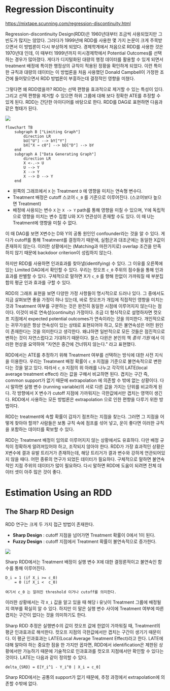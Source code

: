 # Regression Discontinuity

<https://mixtape.scunning.com/regression-discontinuity.html>

Regression-discontinuity Design(RDD)은 1960년대부터 조금씩 사용되었지만 그 빈도가 많지는 않았다.
그러다가 1999년에 RDD를 사용한 몇 가지 논문이 크게 주목받으면서 이 방법론이 다시 부상하게 되었다.
경제학계에서 처음으로 RDD를 사용한 것은 1970년대 인데, 이 때부터 1999년까지 미시경제학에서 Potential Outcomes를 선택하는 경우가 많아졌다.
게다가 디지털화된 대량의 행정 데이터를 활용할 수 있게 되면서 treatment 배정에 특이한 행정상의 규칙이 적용된 정황을 확인하게 되었다.
이런 특이한 규칙과 대량의 데이터는 이 방법론을 처음 사용했던 Donald Campbell이 가정한 조건에 들어맞으면서 RDD 방법론이 부흥하는데 결정적인 영향을 미쳤다.

그렇다면 왜 RDD였을까? RDD는 선택 편향을 효과적으로 제거할 수 있는 특성이 있다. 그리고 선택 편향을 제거할 수 있으면 하위 그룹에 대해 보다 정확한 ATE를 추정할 수 있게 된다.
RDD는 간단한 아이디어를 바탕으로 한다. RDD를 DAG로 표현하면 다음과 같은 형태가 된다.

![](https://mixtape.scunning.com/causal_inference_mixtape_files/figure-html/unnamed-chunk-103-1.png)

```mermaid
flowchart TB    
    subgraph B ["Limiting Graph"]
        direction LR
        bU["U"] --> bY["Y"]
        bX["X → c0"] --> bD["D"] --> bY
    end
    subgraph A ["Data Generating Graph"]
        direction LR
        X <-.-> U
        U --> Y
        X --> Y
        X --> D --> Y
    end
```

- 왼쪽의 그래프에서 `X` 는 Treatment `D` 에 영향을 미치는 연속형 변수다.
- Treatment 배정은 cutoff 스코어 `c_0` 를 기준으로 이루어진다. (스코어보다 높으면 Treatment)
- 배정에 사용되는 변수 `X` 는 `X -> Y` path를 통해 영향을 미칠 수 있으며, Y에 독립적으로 영향을 미치는 변수 집합 U와 X가 연관성이 존재할 수도 있다. 이 때 U는 Treatment에 영향을 미칠 수 없다.

이 때 DAG를 보면 X변수는 D와 Y의 공통 원인인 confounder라는 것을 알 수 있다. 게다가 cutoff를 통해 Treatment를 결정하기 때문에, 실험군과 대조군에는 동일한 X값이 존재하지 않는다. 이러한 상황에서는 (Matching과 마찬가지로) overlap 조건을 만족하지 않기 때문에 backdoor criterion이 성립하지 않는다.

하지만 RDD를 사용하면 인과효과를 찾아낼(identifying) 수 있다. 그 이유를 오른쪽에 있는 Limited DAG에서 확인할 수 있다.
우리는 컷오프 `c_0` 주위의 점수들을 통해 인과 효과를 판별할 수 있다. 구체적으로 말하면 X가 `c_0` 를 향해 한없이 가까워질 때 부분집합의 평균 인과 효과를 구할 수 있다.

RDD의 그래프 표현을 보면 다양한 가정 사항들이 명시적으로 드러나 있다. 
그 중에서도 지금 살펴보면 좋을 가정이 하나 있는데, 바로 컷오프가 개입에 직접적인 영향을 미치는 것과 Treatment 여부를 구분하는 것은 완전히 동일한 시점에 이루어지지 않는다는 점이다. 이것이 바로 연속성(continuity) 가정이다. 조금 더 형식적으로 설명하자면 컷오프 지점에서 expected potential outcomes가 연속이라는 것을 의미한다.
개인적으로는 귀무가설은 항상 연속성이 있는 상태로 표현되어야 하고, 모든 불연속성은 어떤 원인이 존재한다는 것을 의미한다고 생각한다. 왜냐하면 일반적으로 모든 것들은 점진적으로 변하는 것이 자연스럽다고 기대하기 때문이다. 찰스 다윈은 본인의 책 *종의 기원* 에서 이러한 현상을 요약하여 "자연은 중간에 건너뛰지 않는다." 라고 표현했다.

RDD에서는 ATE를 추정하기 위해 Treatment 여부를 선택하는 방식에 대한 사전 지식을 이용한다.
우리는 Treatment 배정 확률이 `c_0` 지점을 기준으로 불연속적으로 변한다는 것을 알고 있다. 따라서 `c_0` 지점의 위 아래를 나누고 각각의 LATE(local average treatment effect) 라는 값을 구해서 비교하면 된다. 겹치는 구간 즉, common support가 없기 때문에 extrapolation 에 의존할 수 밖에 없는 상황이다. 다시 말하면 실행 변수 (running variable)의 서로 다른 값을 가지는 단위를 비교하게 된다. 각 방향에서 X 변수가 cutoff 지점에 가까워지는 극한값에서만 겹치는 영역이 생긴다. 
RDD에서 사용하는 모든 방법론은 extrapolation 으로 인한 편향을 다루기 위한 방법이다.

RDD는 treatment에 속할 확률이 갑자기 점프하는 지점을 찾는다. 그러면 그 지점을 어떻게 찾아야 할까? 
사람들은 보통 규칙 속에 점프를 섞어 넣고, 운이 좋다면 이러한 규칙을 포함하는 데이터를 확보할 수 있다.

RDD는 Treatment 배정이 임의로 이루어지지 않는 상황에서도 유효하다. 다만 배정 규칙이 정확하게 알려져있어야 하고, 조작되지 않아야 한다.
RDD가 가장 효과적인 상황은 X변수에 결과 유발 트리거가 존재하는데, 해당 트리거가 결과 변수와 강하게 연관되어있지 않을 때다.
어떤 종류의 연구가 되었든 데이터가 필요하다. 구체적으로 말하면 불연속적인 지점 주위의 데이터가 많이 필요하다. 다시 말하면 RDD에 도움이 되려면 전체 데이터 셋이 아주 많은 것이 좋다.

# Estimation Using an RDD

## The Sharp RD Design

RDD 연구는 크게 두 가지 접근 방법이 존재한다.

- **Sharp Design** : cutoff 지점을 넘어가면 Treatment 확률이 0에서 1이 된다.
- **Fuzzy Design** : cutoff 지점에서 Treatment 확률이 불연속적으로 증가한다.

![](https://mixtape.scunning.com/graphics/klaauw2002.png)

Sharp RDD에서는 Treatment 배정이 실행 변수 X에 대한 결정론적이고 불연속인 함수를 통해 이루어진다.

```
D_i = 1 (if X_i >= c_0)
    = 0 (if X_i <  c_0)

여기서 c_0 는 알려진 threshold 이거나 cutoff를 의미한다.
```

이러한 상황에서는 각 `X_i` 값을 알고 있을 때 해당 i 유닛이 Treatment 그룹에 배정될 지 여부를 확실히 알 수 있다.
하지만 이 말은 실행 변수 사이에 Treatment 여부에 따른 겹치는 구간이 없다는 것을 의미하기도 한다.

Sharp RDD 추정은 실행변수의 값이 컷오프 값에 한없이 가까워질 때, Treatment의 평균 인과효과로 해석한다. 컷오프 지점의 극한값에서만 겹치는 구간이 생기기 때문이다.
이 평균 인과효과는 LATE(Local Average Treatment Effect)라고 한다. 
LATE에 대해 알아야 하는 중요한 점을 한 가지만 꼽자면, RDD에서 identification은 제한된 상황에서만 가능하기 때문에 기술적으로 인과효과를 컷오프 지점에서만 확인할 수 있다는 것이다. LATE는 다음과 같이 정의할 수 있다.

```
delta_{SRD} = E[Y_i^1 - Y_i^0 | X_i = c_0]
```

Sharp RDD에서는 공통의 support가 없기 때문에, 추정 과정에서 extrapolation에 의존할 수밖에 없다.
